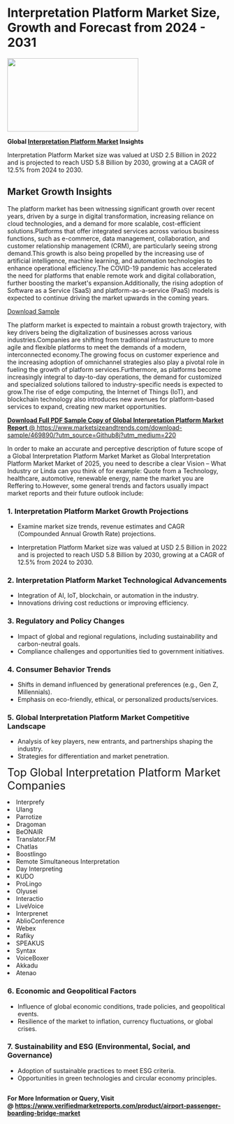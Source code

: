 <H1>Interpretation Platform Market Size, Growth and Forecast from 2024 - 2031</H1><img class="aligncenter size-medium wp-image-584254" src="https://thirdeyenews.in/wp-content/uploads/2024/09/Global-Market-Research-300x168.jpeg" alt="" width="300" height="168" /><p><strong>Global&nbsp;<a href="https://www.marketsizeandtrends.com/download-sample/469890/?utm_source=Github8j?utm_medium=220">Interpretation Platform Market</a> Insights</strong></p><p>Interpretation Platform Market size was valued at USD 2.5 Billion in 2022 and is projected to reach USD 5.8 Billion by 2030, growing at a CAGR of 12.5% from 2024 to 2030.</p><p><h2>Market Growth Insights</h2> <p>The platform market has been witnessing significant growth over recent years, driven by a surge in digital transformation, increasing reliance on cloud technologies, and a demand for more scalable, cost-efficient solutions.Platforms that offer integrated services across various business functions, such as e-commerce, data management, collaboration, and customer relationship management (CRM), are particularly seeing strong demand.This growth is also being propelled by the increasing use of artificial intelligence, machine learning, and automation technologies to enhance operational efficiency.The COVID-19 pandemic has accelerated the need for platforms that enable remote work and digital collaboration, further boosting the market's expansion.Additionally, the rising adoption of Software as a Service (SaaS) and platform-as-a-service (PaaS) models is expected to continue driving the market upwards in the coming years. </p> <p><a href="#">Download Sample</a></p> <p>The platform market is expected to maintain a robust growth trajectory, with key drivers being the digitalization of businesses across various industries.Companies are shifting from traditional infrastructure to more agile and flexible platforms to meet the demands of a modern, interconnected economy.The growing focus on customer experience and the increasing adoption of omnichannel strategies also play a pivotal role in fueling the growth of platform services.Furthermore, as platforms become increasingly integral to day-to-day operations, the demand for customized and specialized solutions tailored to industry-specific needs is expected to grow.The rise of edge computing, the Internet of Things (IoT), and blockchain technology also introduces new avenues for platform-based services to expand, creating new market opportunities. </p> <p><a href="#"></p><p><span class=""><strong>Download Full PDF Sample Copy of Global Interpretation Platform Market Report</strong> @ <a href="https://www.marketsizeandtrends.com/download-sample/469890/?utm_source=Github8j?utm_medium=220" target="_blank">https://www.marketsizeandtrends.com/download-sample/469890/?utm_source=Github8j?utm_medium=220</a></span></p><p>In order to make an accurate and perceptive description of future scope of a Global&nbsp;Interpretation Platform Market Market as Global&nbsp;Interpretation Platform Market Market of 2025, you need to describe a clear Vision &ndash; What Industry or Linda can you think of for example: Quote from a Technology, healthcare, automotive, renewable energy, name the market you are Reffering to.However, some general trends and factors usually impact market reports and their future outlook include:</p><h3>1.&nbsp;<strong>Interpretation Platform Market Growth Projections</strong></h3><ul><li>Examine market size trends, revenue estimates and CAGR (Compounded Annual Growth Rate) projections.</li><li><p>Interpretation Platform Market size was valued at USD 2.5 Billion in 2022 and is projected to reach USD 5.8 Billion by 2030, growing at a CAGR of 12.5% from 2024 to 2030.</p></li></ul><h3>2.&nbsp;<strong>Interpretation Platform Market Technological Advancements</strong></h3><ul><li>Integration of AI, IoT, blockchain, or automation in the industry.</li><li>Innovations driving cost reductions or improving efficiency.</li></ul><h3>3.&nbsp;<strong>Regulatory and Policy Changes</strong></h3><ul><li>Impact of global and regional regulations, including sustainability and carbon-neutral goals.</li><li>Compliance challenges and opportunities tied to government initiatives.</li></ul><h3>4.&nbsp;<strong>Consumer Behavior Trends</strong></h3><ul><li>Shifts in demand influenced by generational preferences (e.g., Gen Z, Millennials).</li><li>Emphasis on eco-friendly, ethical, or personalized products/services.</li></ul><h3>5.&nbsp;<strong>Global Interpretation Platform Market Competitive Landscape</strong></h3><ul><li>Analysis of key players, new entrants, and partnerships shaping the industry.</li><li>Strategies for differentiation and market penetration.</li></ul><p data-pm-slice="1 1 []"><span style="color: inherit; font-family: inherit; font-size: 25px;">Top Global Interpretation Platform Market Companies</span></p><div class="" data-test-id=""><p><li>Interprefy</li><li> Ulang</li><li> Parrotize</li><li> Dragoman</li><li> BeONAIR</li><li> Translator.FM</li><li> Chatlas</li><li> Boostlingo</li><li> Remote Simultaneous Interpretation</li><li> Day Interpreting</li><li> KUDO</li><li> ProLingo</li><li> Olyusei</li><li> Interactio</li><li> LiveVoice</li><li> Interprenet</li><li> AblioConference</li><li> Webex</li><li> Rafiky</li><li> SPEAKUS</li><li> Syntax</li><li> VoiceBoxer</li><li> Akkadu</li><li> Atenao</li></p></div><h3>6.&nbsp;<strong>Economic and Geopolitical Factors</strong></h3><ul><li>Influence of global economic conditions, trade policies, and geopolitical events.</li><li>Resilience of the market to inflation, currency fluctuations, or global crises.</li></ul><h3>7.&nbsp;<strong>Sustainability and ESG (Environmental, Social, and Governance)</strong></h3><ul><li>Adoption of sustainable practices to meet ESG criteria.</li><li>Opportunities in green technologies and circular economy principles.</li></ul><h2><strong style="font-size: 14px;">For More Information or Query, Visit @&nbsp;</strong><a style="background-color: #ffffff; font-size: 14px;" href="https://www.marketsizeandtrends.com/report/interpretation-platform-market/" target="_blank">https://www.verifiedmarketreports.com/product/airport-passenger-boarding-bridge-market</a></h2>